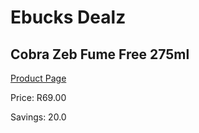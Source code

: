
# Ebucks Dealz
## Cobra Zeb Fume Free 275ml
[Product Page](https://www.ebucks.com/web/shop/productSelected.do?prodId=919082866&catId=1158500262)

Price: R69.00

Savings: 20.0


	